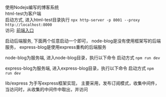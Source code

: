 使用Nodejs编写的博客系统  
html-test为客户端  
启动方式, 进入html-test目录执行
`npx http-server -p 8001 --proxy http://localhost:8000`  
访问: [前端入口](http://localhost:8001/login.html)


启动后端服务, 下面两个任意启动一个即可， node-blog是没有使用框架写的后端服务， express-blog是使用express重构的后端服务

node-blog为服务端, 进入node-blog目录，执行以下命令
启动方式
`npm run dev`

express-blog为服务端, 进入express-blog目录，执行以下命令
启动方式
`npm run dev`


lib/express 为手写express框架实现， 主要采用，发布订阅模式，收集中间件，当访问时，从收集的中间件中取出，并访问
